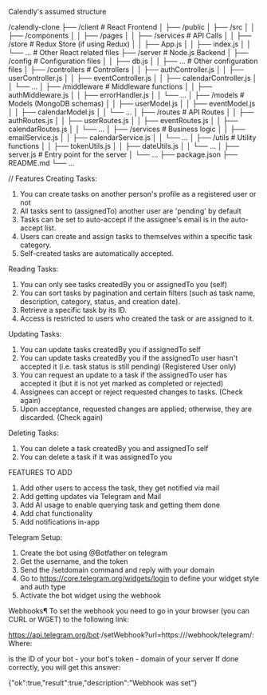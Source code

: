 Calendly's assumed structure

/calendly-clone
├── /client                 # React Frontend
│   ├── /public
│   ├── /src
│   │   ├── /components
│   │   ├── /pages
│   │   ├── /services       # API Calls
│   │   ├── /store          # Redux Store (if using Redux)
│   │   ├── App.js
│   │   ├── index.js
│   │   └── ...             # Other React related files
├── /server                 # Node.js Backend
│   ├── /config             # Configuration files
│   │   ├── db.js
│   │   ├── ...             # Other configuration files
│   ├── /controllers        # Controllers
│   │   ├── authController.js
│   │   ├── userController.js
│   │   ├── eventController.js
│   │   ├── calendarController.js
│   │   └── ...
│   ├── /middleware         # Middleware functions
│   │   ├── authMiddleware.js
│   │   ├── errorHandler.js
│   │   └── ...
│   ├── /models             # Models (MongoDB schemas)
│   │   ├── userModel.js
│   │   ├── eventModel.js
│   │   ├── calendarModel.js
│   │   └── ...
│   ├── /routes             # API Routes
│   │   ├── authRoutes.js
│   │   ├── userRoutes.js
│   │   ├── eventRoutes.js
│   │   ├── calendarRoutes.js
│   │   └── ...
│   ├── /services           # Business logic
│   │   ├── emailService.js
│   │   ├── calendarService.js
│   │   └── ...
│   ├── /utils              # Utility functions
│   │   ├── tokenUtils.js
│   │   ├── dateUtils.js
│   │   └── ...
│   ├── server.js           # Entry point for the server
│   └── ...
├── package.json
├── README.md
└── ...


// Features
Creating Tasks:
1. You can create tasks on another person's profile as a registered user or not
2. All tasks sent to (assignedTo) another user are 'pending' by default
3. Tasks can be set to auto-accept if the assignee's email is in the auto-accept list.
4. Users can create and assign tasks to themselves within a specific task category.
5. Self-created tasks are automatically accepted.

Reading Tasks:
1. You can only see tasks createdBy you or assignedTo you (self)
2. You can sort tasks by pagination and certain filters (such as task name, description, category, status, and creation date).
3. Retrieve a specific task by its ID.
4. Access is restricted to users who created the task or are assigned to it.


Updating Tasks:
1. You can update tasks createdBy you if assignedTo self
2. You can update tasks createdBy you if the assignedTo user hasn't accepted it (i.e. task status is still pending) (Registered User only)
3. You can request an update to a task if the assignedTo user has accepted it (but it is not yet marked as completed or rejected)
4. Assignees can accept or reject requested changes to tasks. (Check again)
5. Upon acceptance, requested changes are applied; otherwise, they are discarded. (Check again)

Deleting Tasks:
1. You can delete a task createdBy you and assignedTo self
2. You can delete a task if it was assignedTo you


FEATURES TO ADD
1. Add other users to access the task, they get notified via mail
2. Add getting updates via Telegram and Mail
3. Add AI usage to enable querying task and getting them done
4. Add chat functionality
5. Add notifications in-app



Telegram Setup:
1. Create the bot using @Botfather on telegram
2. Get the username, and the token
3. Send the /setdomain command and reply with your domain
4. Go to https://core.telegram.org/widgets/login to define your widget style and auth type
5. Activate the bot widget using the webhook

Webhooks¶
To set the webhook you need to go in your browser (you can CURL or WGET) to the following link:


https://api.telegram.org/bot<bot-id>:<bot-token>/setWebhook?url=https://<your-domain>/webhook/telegram/<bot-id>:<bot-token>
Where:

<bot-id> is the ID of your bot
<bot-token> - your bot's token
<your-domain> - domain of your server
If done correctly, you will get this answer:


{"ok":true,"result":true,"description":"Webhook was set"}